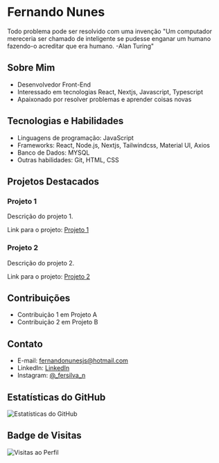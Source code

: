 # Fernando Nunes

Todo problema pode ser resolvido com uma invenção
"Um computador mereceria ser chamado de inteligente se pudesse enganar um humano fazendo-o acreditar que era humano. -Alan Turing"

## Sobre Mim

- Desenvolvedor Front-End
- Interessado em tecnologias React, Nextjs, Javascript, Typescript
- Apaixonado por resolver problemas e aprender coisas novas

## Tecnologias e Habilidades

- Linguagens de programação: JavaScript
- Frameworks: React, Node.js, Nextjs, Tailwindcss, Material UI, Axios
- Banco de Dados: MYSQL
- Outras habilidades: Git, HTML, CSS

## Projetos Destacados

### Projeto 1

Descrição do projeto 1.

Link para o projeto: [Projeto 1](link-para-o-projeto)

### Projeto 2

Descrição do projeto 2.

Link para o projeto: [Projeto 2](link-para-o-projeto)

## Contribuições

- Contribuição 1 em Projeto A
- Contribuição 2 em Projeto B

## Contato

- E-mail: fernandonunesjs@hotmail.com
- LinkedIn: [LinkedIn](https://www.linkedin.com/in/fernando-nunes-169559251)
- Instagram: [@_fersilva_n](https://instagram.com/_fersilva_n?utm_source=qr&igshid=NGExMmI2YTkyZg%3D%3D)

## Estatísticas do GitHub

![Estatísticas do GitHub](https://github-readme-stats.vercel.app/api?username=fernandonunessil&show_icons=true)

## Badge de Visitas

![Visitas ao Perfil](https://komarev.com/ghpvc/?username=fernandonunessil)
